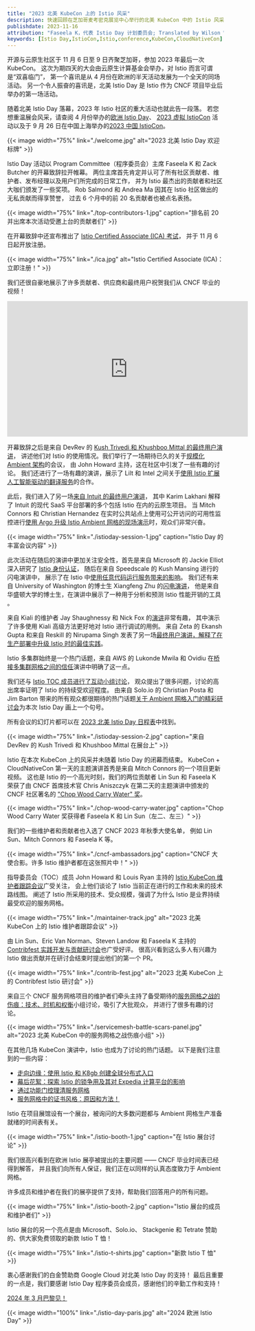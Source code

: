 ```yaml
---
title: "2023 北美 KubeCon 上的 Istio 风采"
description: 快速回顾在芝加哥麦考密克展览中心举行的北美 KubeCon 中的 Istio 风采。
publishdate: 2023-11-16
attribution: "Faseela K，代表 Istio Day 计划委员会; Translated by Wilson Wu (DaoCloud)"
keywords: [Istio Day,IstioCon,Istio,conference,KubeCon,CloudNativeCon]
---
```


开源与云原生社区于 11 月 6 日至 9 日齐聚芝加哥，参加 2023 年最后一次 KubeCon。
这次为期四天的大会由云原生计算基金会举办，对 Istio 而言可谓是“双喜临门”，
第一个喜讯是从 4 月份在欧洲的半天活动发展为一个全天的同场活动。
另一个令人振奋的喜讯是，北美 Istio Day 是 Istio 作为 CNCF 项目毕业后举办的第一场活动。

随着北美 Istio Day 落幕，2023 年 Istio 社区的重大活动也就此告一段落。
若您想重温展会风采，请查阅 4 月份举办的[欧洲 Istio Day](/zh/blog/2023/istio-at-kubecon-eu/)、
[2023 虚拟 IstioCon](https://events.istio.io/) 活动以及于
9 月 26 日在中国上海举办的[2023 中国 IstioCon](/zh/blog/2023/istiocon-china/)。

{{< image width="75%"
    link="./welcome.jpg"
    alt="2023 北美 Istio Day 欢迎标牌"
    >}}

Istio Day 活动以 Program Committee（程序委员会）主席 Faseela K 和 Zack Butcher 的开幕致辞拉开帷幕。
两位主席首先肯定并认可了所有社区贡献者、维护者、发布经理以及用户们所完成的日常工作，
并为 Istio 最杰出的贡献者和社区大咖们颁发了一些奖项。
Rob Salmond 和 Andrea Ma 因其在 Istio 社区做出的无私贡献而得享赞誉，
过去 6 个月中的前 20 名贡献者也被点名表扬。

{{< image width="75%"
    link="./top-contributors-1.jpg"
    caption="排名前 20 并出席本次活动受邀上台的贡献者们"
    >}}

在开幕致辞中还宣布推出了
[Istio Certified Associate (ICA) 考试](https://www.cncf.io/blog/2023/11/06/introducing-the-istio-certified-associate-ica-certification-for-microservices-management/)，
并于 11 月 6 日起开放注册。

{{< image width="75%"
    link="./ica.jpg"
    alt="Istio Certified Associate (ICA)：立即注册！"
    >}}

我们还很自豪地展示了许多贡献者、供应商和最终用户祝贺我们从 CNCF 毕业的视频！

<div style="text-align: center;">
<iframe width="560" height="315" src="https://www.youtube.com/embed/c5baPkXZEMU" title="YouTube video player" frameborder="0" allow="accelerometer; autoplay; clipboard-write; encrypted-media; gyroscope; picture-in-picture" allowfullscreen></iframe>
</div>

开幕致辞之后是来自 DevRev 的
[Kush Trivedi 和 Khushboo Mittal 的最终用户演讲](https://www.youtube.com/watch?v=Uk0k8uhdyaA)，
讲述他们对 Istio 的使用情况。我们举行了一场期待已久的关于[规模化 Ambient 架构](https://www.youtube.com/watch?v=S39yo6ZJ4iM)的会议，
由 John Howard 主持，这在社区中引发了一些有趣的讨论。
我们还进行了一场有趣的演讲，展示了 Lilt 和 Intel
之间关于[使用 Istio 扩展人工智能驱动的翻译服务](https://www.youtube.com/watch?v=jFJyLbHros0)的合作。

此后，我们进入了另一场[来自 Intuit 的最终用户演讲](https://www.youtube.com/watch?v=Xe38vEygOqk)，
其中 Karim Lakhani 解释了 Intuit 的现代 SaaS 平台部署的多个包括 Istio 在内的云原生项目。
当 Mitch Connors 和 Christian Hernandez
在实时公共站点上使用可公开访问的可用性监控进行[使用 Argo 升级 Istio Ambient 网格的现场演示](https://www.youtube.com/watch?v=o71PJAqy4P8)时，观众们非常兴奋。

{{< image width="75%"
    link="./istioday-session-1.jpg"
    caption="Istio Day 的丰富会议内容"
    >}}

此次活动在随后的演讲中更加关注安全性，首先是来自 Microsoft 的 Jackie Elliot
深入研究了 [Istio 身份认证](https://www.youtube.com/watch?v=QjmUDNXyckQ)，
随后在来自 Speedscale 的 Kush Mansing 进行的闪电演讲中，
展示了在 Istio 中[使用任意代码运行服务带来的影响](https://www.youtube.com/watch?v=G6Y9JLnej0o)。
我们还有来自 University of Washington 的博士生 Xiangfeng Zhu 的[闪电演讲](https://www.youtube.com/watch?v=lHUXvtSWdtQ)，
他是来自华盛顿大学的博士生，在演讲中展示了一种用于分析和预测 Istio 性能开销的工具 。

来自 Kiali 的维护者 Jay Shaughnessy 和 Nick Fox 的[演讲](https://www.youtube.com/watch?v=MX-Sym2EkGI)非常有趣，
其中演示了许多使用 Kiali 高级方法更好地对 Istio 进行调试的用例。
来自 Zeta 的 Ekansh Gupta 和来自 Reskill 的 Nirupama Singh
发表了另一场[最终用户演讲，解释了在生产部署中升级 Istio 时的最佳实践](https://www.youtube.com/watch?v=dl0sESwwm9c)。

Istio 多集群始终是一个热门话题，来自 AWS 的 Lukonde Mwila 和 Ovidiu
在[桥接多集群网格之间的信任](https://www.youtube.com/watch?v=FIVmVIJlLVw)演讲中明确了这一点。

我们还与 [Istio TOC 成员进行了互动小组讨论](https://www.youtube.com/watch?v=PEUiL2BPXds)，
观众提出了很多问题，讨论的高出席率证明了 Istio 的持续受欢迎程度。
由来自 Solo.io 的 Christian Posta 和 Jim Barton
带来的所有观众都很期待的热门话题[关于 Ambient 网格入门的精彩研讨会](https://www.youtube.com/watch?v=SyjBSM-3dOY)为本次 Istio Day 画上一个句号。

所有会议的幻灯片都可以在
[2023 北美 Istio Day 日程表](https://events.linuxfoundation.org/kubecon-cloudnativecon-north-america/co-located-events/istio-day/#thank-you-for-attending)中找到。

{{< image width="75%"
    link="./istioday-session-2.jpg"
    caption="来自 DevRev 的 Kush Trivedi 和 Khushboo Mittal 在展台上"
    >}}

Istio 在本次 KubeCon 上的风采并未随着 Istio Day 的闭幕而结束。
KubeCon + CloudNativeCon 第一天的主题演讲首秀是来自 Mitch Connors 的一个项目更新视频。
这也是 Istio 的一个高光时刻，我们的两位贡献者 Lin Sun 和 Faseela K
荣获了由 CNCF 首席技术官 Chris Aniszczyk 在第二天的主题演讲中颁发的 CNCF 社区著名的
["Chop Wood Carry Water" 奖](https://www.cncf.io/announcements/2023/11/08/cloud-native-computing-foundation-announces-2023-community-awards-winners/)。

{{< image width="75%"
    link="./chop-wood-carry-water.jpg"
    caption="Chop Wood Carry Water 奖获得者 Faseela K 和 Lin Sun（左二、左三）"
    >}}

我们的一些维护者和贡献者也入选了 CNCF 2023 年秋季大使名单，
例如 Lin Sun、Mitch Connors 和 Faseela K 等。

{{< image width="75%"
    link="./cncf-ambassadors.jpg"
    caption="CNCF 大使合影。许多 Istio 维护者都在这张照片中！"
    >}}

指导委员会（TOC）成员 John Howard 和 Louis Ryan 主持的 [Istio KubeCon 维护者跟踪会议](https://sched.co/1R2tA)广受关注，
会上他们谈论了 Istio 当前正在进行的工作和未来的技术路线图。
阐述了 Istio 所采用的技术、受众规模，强调了为什么 Istio 是业界持续最受欢迎的服务网格。

{{< image width="75%"
    link="./maintainer-track.jpg"
    alt="2023 北美 KubeCon 上的 Istio 维护者跟踪会议"
    >}}

由 Lin Sun、Eric Van Norman、Steven Landow 和 Faseela K 主持的
[Contribfest 实践开发与贡献研讨会](https://sched.co/1R2q7/)也广受好评。
很高兴看到这么多人有兴趣为 Istio 做出贡献并在研讨会结束时提出他们的第一个 PR。

{{< image width="75%"
    link="./contrib-fest.jpg"
    alt="2023 北美 KubeCon 上的 Contribfest Istio 研讨会"
    >}}

来自三个 CNCF 服务网格项目的维护者们牵头主持了备受期待的[服务网格之战的伤痕：技术、时机和权衡](https://sched.co/1R2ts)小组讨论，吸引了大批观众，
并进行了很多有趣的讨论。

{{< image width="75%"
    link="./servicemesh-battle-scars-panel.jpg"
    alt="2023 北美 KubeCon 中的服务网格之战伤痕小组"
    >}}

在其他几场 KubeCon 演讲中，Istio 也成为了讨论的热门话题。
以下是我们注意到的一些内容：

* [走向边缘：使用 Istio 和 K8gb 创建全球分布式入口](https://sched.co/1R2o5/)
* [幕后花絮：探索 Istio 的锁争用及其对 Expedia 计算平台的影响](https://sched.co/1R2uV)
* [通过功能门控理清服务网格](https://sched.co/1R2v6)
* [服务网格中的证书风格：原因和方法！](https://sched.co/1R2wC)

Istio 在项目展馆设有一个展台，被询问的大多数问题都与 Ambient 网格生产准备就绪的时间表有关。

{{< image width="75%"
    link="./istio-booth-1.jpg"
    caption="在 Istio 展台讨论"
    >}}

我们很高兴看到在欧洲 Istio 展亭被提出的主要问题 —— CNCF 毕业时间表已经得到解答，
并且我们向所有人保证，我们正在以同样的认真态度致力于 Ambient 网格。

许多成员和维护者在我们的展亭提供了支持，帮助我们回答用户的所有问题。

{{< image width="75%"
    link="./istio-booth-2.jpg"
    caption="Istio 展台的成员和维护者们"
    >}}

Istio 展台的另一个亮点是由 Microsoft、Solo.io、
Stackgenie 和 Tetrate 赞助的、供大家免费领取的新款 Istio T 恤！

{{< image width="75%"
    link="./istio-t-shirts.jpg"
    caption="新款 Istio T 恤"
    >}}

衷心感谢我们的白金赞助商 Google Cloud 对北美 Istio Day 的支持！
最后且重要的一点是，我们要感谢 Istio Day 程序委员会成员，感谢他们的辛勤工作和支持！

[2024 年 3 月巴黎见！](https://events.linuxfoundation.org/kubecon-cloudnativecon-europe/co-located-events/istio-day/)

{{< image width="100%"
    link="./istio-day-paris.jpg"
    alt="2024 欧洲 Istio Day"
    >}}
